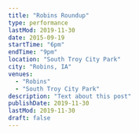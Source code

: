 ```yaml
---
title: "Robins Roundup"
type: performance
lastMod: 2019-11-30
date: 2015-09-19
startTime: "6pm"
endTime: "9pm"
location: "South Troy City Park"
city: "Robins, IA"
venues:
  - "Robins"
  - "South Troy City Park"
description: "Text about this post"
publishDate: 2019-11-30
lastMod: 2019-11-30
draft: false
---
```


